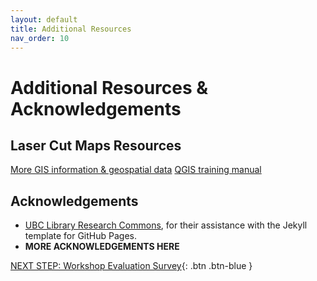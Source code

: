 ```yaml
---
layout: default
title: Additional Resources
nav_order: 10
---
```

# Additional Resources & Acknowledgements

## Laser Cut Maps Resources
[More GIS information & geospatial data](https://www.uvic.ca/library/locations/home/map/gis/index.php)
[QGIS training manual](https://docs.qgis.org/3.34/en/docs/training_manual/index.html)

## Acknowledgements

- [UBC Library Research Commons](https://github.com/ubc-library-rc/), for their assistance with the Jekyll template for GitHub Pages.
- **MORE ACKNOWLEDGEMENTS HERE**

[NEXT STEP: Workshop Evaluation Survey](workshop-survey.html){: .btn .btn-blue }
